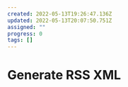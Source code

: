 ```yaml
---
created: 2022-05-13T19:26:47.136Z
updated: 2022-05-13T20:07:50.751Z
assigned: ""
progress: 0
tags: []
---
```


# Generate RSS XML
